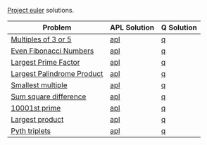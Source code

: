 [Project euler](https://projecteuler.net/) solutions.

| Problem                                                          | APL Solution           | Q Solution      |
|------------------------------------------------------------------|------------------------|-----------------|
| [Multiples of 3 or 5](https://projecteuler.net/problem=1)        | [apl](problem1.dyalog) | [q](problem1.q) |
| [Even Fibonacci Numbers](https://projecteuler.net/problem=2)     | [apl](problem2.dyalog) | [q](problem2.q) |
| [Largest Prime Factor](https://projecteuler.net/problem=3)       | [apl](problem3.dyalog) | [q](problem3.q) |
| [Largest Palindrome Product](https://projecteuler.net/problem=4) | [apl](problem4.dyalog) | [q](problem4.q) |
| [Smallest multiple](https://projecteuler.net/problem=5)          | [apl](problem5.dyalog) | [q](problem5.q) |
| [Sum square difference](https://projecteuler.net/problem=6)      | [apl](problem6.dyalog) | [q](problem6.q) |
| [10001st prime](https://projecteuler.net/problem=7)              | [apl](problem7.dyalog) | [q](problem7.q) |
| [Largest product](https://projecteuler.net/problem=8)            | [apl](problem8.dyalog) | [q](problem8.q) |
| [Pyth triplets](https://projecteuler.net/problem=9)              | [apl](problem9.dyalog) | [q](problem9.q) |



